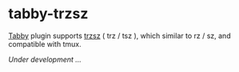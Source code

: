 # tabby-trzsz

[Tabby](https://tabby.sh/) plugin supports [trzsz](https://trzsz.github.io/) ( trz / tsz ), which similar to rz / sz, and compatible with tmux.

*Under development ...*
